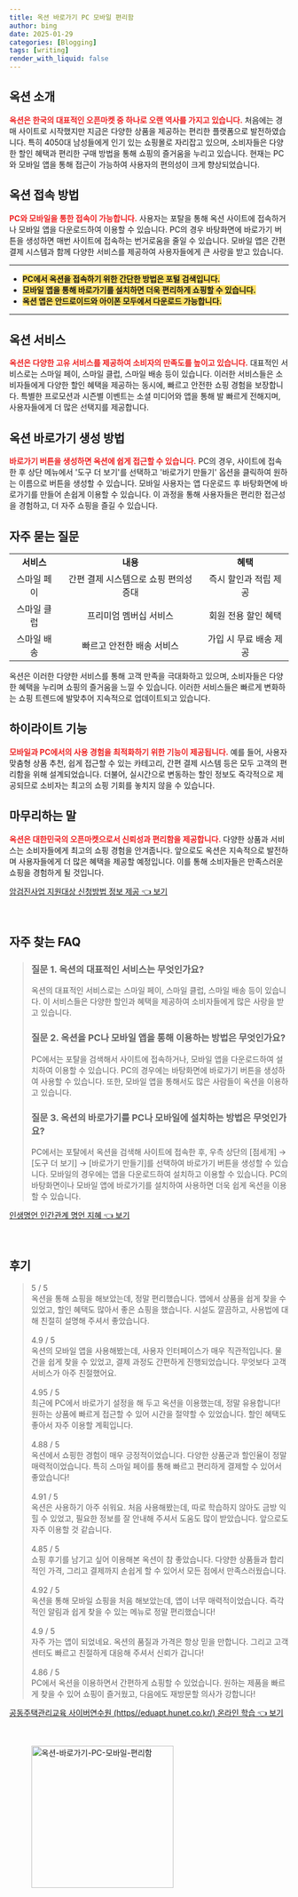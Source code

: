 ```yaml
---
title: 옥션 바로가기 PC 모바일 편리함
author: bing
date: 2025-01-29
categories: [Blogging]
tags: [writing]
render_with_liquid: false
---
```



<h2 id='옥션_소개'>옥션 소개</h2>

<p><b><span style="color: #ee2323;">옥션은 한국의 대표적인 오픈마켓 중 하나로 오랜 역사를 가지고 있습니다.</span></b> 처음에는 경매 사이트로 시작했지만 지금은 다양한 상품을 제공하는 편리한 플랫폼으로 발전하였습니다. 특히 4050대 남성들에게 인기 있는 쇼핑몰로 자리잡고 있으며, 소비자들은 다양한 할인 혜택과 편리한 구매 방법을 통해 쇼핑의 즐거움을 누리고 있습니다. 현재는 PC와 모바일 앱을 통해 접근이 가능하여 사용자의 편의성이 크게 향상되었습니다.</p>

<h2 id='옥션_접속_방법'>옥션 접속 방법</h2>

<p><b><span style="color: #ee2323;">PC와 모바일을 통한 접속이 가능합니다.</span></b> 사용자는 포탈을 통해 옥션 사이트에 접속하거나 모바일 앱을 다운로드하여 이용할 수 있습니다. PC의 경우 바탕화면에 바로가기 버튼을 생성하면 매번 사이트에 접속하는 번거로움을 줄일 수 있습니다. 모바일 앱은 간편 결제 시스템과 함께 다양한 서비스를 제공하여 사용자들에게 큰 사랑을 받고 있습니다.</p>

<hr />

<ul>
    <li><b><span style="background-color: #ffe066;">PC에서 옥션을 접속하기 위한 간단한 방법은 포털 검색입니다.</span></b></li>
    <li><b><span style="background-color: #ffe066;">모바일 앱을 통해 바로가기를 설치하면 더욱 편리하게 쇼핑할 수 있습니다.</span></b></li>
    <li><b><span style="background-color: #ffe066;">옥션 앱은 안드로이드와 아이폰 모두에서 다운로드 가능합니다.</span></b></li>
</ul>

<hr />

<h2 id='옥션_서비스'>옥션 서비스</h2>

<p><b><span style="color: #ee2323;">옥션은 다양한 고유 서비스를 제공하여 소비자의 만족도를 높이고 있습니다.</span></b> 대표적인 서비스로는 스마일 페이, 스마일 클럽, 스마일 배송 등이 있습니다. 이러한 서비스들은 소비자들에게 다양한 할인 혜택을 제공하는 동시에, 빠르고 안전한 쇼핑 경험을 보장합니다. 특별한 프로모션과 시즌별 이벤트는 소셜 미디어와 앱을 통해 발 빠르게 전해지며, 사용자들에게 더 많은 선택지를 제공합니다.</p>

<h2 id='바로가기_생성_방법'>옥션 바로가기 생성 방법</h2>

<p><b><span style="color: #ee2323;">바로가기 버튼을 생성하면 옥션에 쉽게 접근할 수 있습니다.</span></b> PC의 경우, 사이트에 접속한 후 상단 메뉴에서 '도구 더 보기'를 선택하고 '바로가기 만들기' 옵션을 클릭하여 원하는 이름으로 버튼을 생성할 수 있습니다. 모바일 사용자는 앱 다운로드 후 바탕화면에 바로가기를 만들어 손쉽게 이용할 수 있습니다. 이 과정을 통해 사용자들은 편리한 접근성을 경험하고, 더 자주 쇼핑을 즐길 수 있습니다.</p>

<h2 id='자주_묻는_질문'>자주 묻는 질문</h2>

<table>
    <tr>
        <td style="text-align: center; height: 17px;"><b>서비스</b></td>
        <td style="text-align: center; height: 17px;"><b>내용</b></td>
        <td style="text-align: center; height: 17px;"><b>혜택</b></td>
    </tr>
    <tr>
        <td style="text-align: center; height: 17px;">스마일 페이</td>
        <td style="text-align: center; height: 17px;">간편 결제 시스템으로 쇼핑 편의성 증대</td>
        <td style="text-align: center; height: 17px;">즉시 할인과 적립 제공</td>
    </tr>
    <tr>
        <td style="text-align: center; height: 17px;">스마일 클럽</td>
        <td style="text-align: center; height: 17px;">프리미엄 멤버십 서비스</td>
        <td style="text-align: center; height: 17px;">회원 전용 할인 혜택</td>
    </tr>
    <tr>
        <td style="text-align: center; height: 17px;">스마일 배송</td>
        <td style="text-align: center; height: 17px;">빠르고 안전한 배송 서비스</td>
        <td style="text-align: center; height: 17px;">가입 시 무료 배송 제공</td>
    </tr>
</table>

<p>옥션은 이러한 다양한 서비스를 통해 고객 만족을 극대화하고 있으며, 소비자들은 다양한 혜택을 누리며 쇼핑의 즐거움을 느낄 수 있습니다. 이러한 서비스들은 빠르게 변화하는 쇼핑 트렌드에 발맞추어 지속적으로 업데이트되고 있습니다.</p>

<h2 id='하이라이트_기능'>하이라이트 기능</h2>

<p><b><span style="color: #ee2323;">모바일과 PC에서의 사용 경험을 최적화하기 위한 기능이 제공됩니다.</span></b> 예를 들어, 사용자 맞춤형 상품 추천, 쉽게 접근할 수 있는 카테고리, 간편 결제 시스템 등은 모두 고객의 편리함을 위해 설계되었습니다. 더불어, 실시간으로 변동하는 할인 정보도 즉각적으로 제공되므로 소비자는 최고의 쇼핑 기회를 놓치지 않을 수 있습니다.</p>

<h2 id='마무리_하는_말'>마무리하는 말</h2>

<p><b><span style="color: #ee2323;">옥션은 대한민국의 오픈마켓으로서 신뢰성과 편리함을 제공합니다.</span></b> 다양한 상품과 서비스는 소비자들에게 최고의 쇼핑 경험을 안겨줍니다. 앞으로도 옥션은 지속적으로 발전하며 사용자들에게 더 많은 혜택을 제공할 예정입니다. 이를 통해 소비자들은 만족스러운 쇼핑을 경험하게 될 것입니다.</p>


<p><a class="click-button" title="암검진사업 지원대상 신청방법 정보 제공" href="https://blackassets.github.io/posts/%EC%95%94%EA%B2%80%EC%A7%84%EC%82%AC%EC%97%85-%EC%A7%80%EC%9B%90%EB%8C%80%EC%83%81-%EC%8B%A0%EC%B2%AD%EB%B0%A9%EB%B2%95-%EC%A0%95%EB%B3%B4-%EC%A0%9C%EA%B3%B5/" rel="dofollow">암검진사업 지원대상 신청방법 정보 제공 👈 보기</a></p><br>
<h2 id='자주_찾는_FAQ'>자주 찾는 FAQ</h2>
<div itemscope="" itemtype="https://schema.org/FAQPage"> 
<blockquote> 
<div itemscope="" itemprop="mainEntity" itemtype="https://schema.org/Question"> 
<h3 itemprop="name">질문 1. 옥션의 대표적인 서비스는 무엇인가요?</h3> 
<div itemscope="" itemprop="acceptedAnswer" itemtype="https://schema.org/Answer"> 
<span itemprop="text"> 
<p>옥션의 대표적인 서비스로는 스마일 페이, 스마일 클럽, 스마일 배송 등이 있습니다. 이 서비스들은 다양한 할인과 혜택을 제공하여 소비자들에게 많은 사랑을 받고 있습니다.</p> 
</span> 
</div> 
</div> 
<div itemscope="" itemprop="mainEntity" itemtype="https://schema.org/Question"> 
<h3 itemprop="name">질문 2. 옥션을 PC나 모바일 앱을 통해 이용하는 방법은 무엇인가요?</h3> 
<div itemscope="" itemprop="acceptedAnswer" itemtype="https://schema.org/Answer"> 
<span itemprop="text"> 
<p>PC에서는 포탈을 검색해서 사이트에 접속하거나, 모바일 앱을 다운로드하여 설치하여 이용할 수 있습니다. PC의 경우에는 바탕화면에 바로가기 버튼을 생성하여 사용할 수 있습니다. 또한, 모바일 앱을 통해서도 많은 사람들이 옥션을 이용하고 있습니다.</p> 
</span> 
</div> 
</div> 
<div itemscope="" itemprop="mainEntity" itemtype="https://schema.org/Question"> 
<h3 itemprop="name">질문 3. 옥션의 바로가기를 PC나 모바일에 설치하는 방법은 무엇인가요?</h3> 
<div itemscope="" itemprop="acceptedAnswer" itemtype="https://schema.org/Answer"> 
<span itemprop="text"> 
<p>PC에서는 포탈에서 옥션을 검색해 사이트에 접속한 후, 우측 상단의 [점세개] → [도구 더 보기] → [바로가기 만들기]를 선택하여 바로가기 버튼을 생성할 수 있습니다. 모바일의 경우에는 앱을 다운로드하여 설치하고 이용할 수 있습니다. PC의 바탕화면이나 모바일 앱에 바로가기를 설치하여 사용하면 더욱 쉽게 옥션을 이용할 수 있습니다.</p> 
</span> 
</div> 
</div> 
</blockquote> 
</div>
<p><a class="click-button" title="인생명언 인간관계 명언 지혜" href="https://blackassets.github.io/posts/%EC%9D%B8%EC%83%9D%EB%AA%85%EC%96%B8-%EC%9D%B8%EA%B0%84%EA%B4%80%EA%B3%84-%EB%AA%85%EC%96%B8-%EC%A7%80%ED%98%9C/" rel="dofollow">인생명언 인간관계 명언 지혜 👈 보기</a></p><br>
<h2 id='후기'>후기</h2>
<div itemscope itemtype="https://schema.org/Product">
  <blockquote>
  <div itemprop="review" itemscope itemtype="https://schema.org/Review">
      <div itemprop="reviewRating" itemscope itemtype="https://schema.org/Rating"> <span itemprop="ratingValue">5</span> / <span itemprop="bestRating">5</span> </div>
      <span itemprop="reviewBody">옥션을 통해 쇼핑을 해보았는데, 정말 편리했습니다. 앱에서 상품을 쉽게 찾을 수 있었고, 할인 혜택도 많아서 좋은 쇼핑을 했습니다. 시설도 깔끔하고, 사용법에 대해 친절히 설명해 주셔서 좋았습니다.</span>
  </div>
  <br>
  <div itemprop="review" itemscope itemtype="https://schema.org/Review">
      <div itemprop="reviewRating" itemscope itemtype="https://schema.org/Rating"> <span itemprop="ratingValue">4.9</span> / <span itemprop="bestRating">5</span> </div>
      <span itemprop="reviewBody">옥션의 모바일 앱을 사용해봤는데, 사용자 인터페이스가 매우 직관적입니다. 물건을 쉽게 찾을 수 있었고, 결제 과정도 간편하게 진행되었습니다. 무엇보다 고객 서비스가 아주 친절했어요.</span>
  </div>
  <br>
  <div itemprop="review" itemscope itemtype="https://schema.org/Review">
      <div itemprop="reviewRating" itemscope itemtype="https://schema.org/Rating"> <span itemprop="ratingValue">4.95</span> / <span itemprop="bestRating">5</span> </div>
      <span itemprop="reviewBody">최근에 PC에서 바로가기 설정을 해 두고 옥션을 이용했는데, 정말 유용합니다! 원하는 상품에 빠르게 접근할 수 있어 시간을 절약할 수 있었습니다. 할인 혜택도 좋아서 자주 이용할 계획입니다.</span>
  </div>
  <br>
  <div itemprop="review" itemscope itemtype="https://schema.org/Review">
      <div itemprop="reviewRating" itemscope itemtype="https://schema.org/Rating"> <span itemprop="ratingValue">4.88</span> / <span itemprop="bestRating">5</span> </div>
      <span itemprop="reviewBody">옥션에서 쇼핑한 경험이 매우 긍정적이었습니다. 다양한 상품군과 할인율이 정말 매력적이었습니다. 특히 스마일 페이를 통해 빠르고 편리하게 결제할 수 있어서 좋았습니다!</span>
  </div>
  <br>
  <div itemprop="review" itemscope itemtype="https://schema.org/Review">
      <div itemprop="reviewRating" itemscope itemtype="https://schema.org/Rating"> <span itemprop="ratingValue">4.91</span> / <span itemprop="bestRating">5</span> </div>
      <span itemprop="reviewBody">옥션은 사용하기 아주 쉬워요. 처음 사용해봤는데, 따로 학습하지 않아도 금방 익힐 수 있었고, 필요한 정보를 잘 안내해 주셔서 도움도 많이 받았습니다. 앞으로도 자주 이용할 것 같습니다.</span>
  </div>
  <br>
  <div itemprop="review" itemscope itemtype="https://schema.org/Review">
      <div itemprop="reviewRating" itemscope itemtype="https://schema.org/Rating"> <span itemprop="ratingValue">4.85</span> / <span itemprop="bestRating">5</span> </div>
      <span itemprop="reviewBody">쇼핑 후기를 남기고 싶어 이용해본 옥션이 참 좋았습니다. 다양한 상품들과 합리적인 가격, 그리고 결제까지 손쉽게 할 수 있어서 모든 점에서 만족스러웠습니다.</span>
  </div>
  <br>
  <div itemprop="review" itemscope itemtype="https://schema.org/Review">
      <div itemprop="reviewRating" itemscope itemtype="https://schema.org/Rating"> <span itemprop="ratingValue">4.92</span> / <span itemprop="bestRating">5</span> </div>
      <span itemprop="reviewBody">옥션을 통해 모바일 쇼핑을 처음 해보았는데, 앱이 너무 매력적이었습니다. 즉각적인 알림과 쉽게 찾을 수 있는 메뉴로 정말 편리했습니다!</span>
  </div>
  <br>
  <div itemprop="review" itemscope itemtype="https://schema.org/Review">
      <div itemprop="reviewRating" itemscope itemtype="https://schema.org/Rating"> <span itemprop="ratingValue">4.9</span> / <span itemprop="bestRating">5</span> </div>
      <span itemprop="reviewBody">자주 가는 앱이 되었네요. 옥션의 품질과 가격은 항상 믿을 만합니다. 그리고 고객센터도 빠르고 친절하게 대응해 주셔서 신뢰가 갑니다!</span>
  </div>
  <br>
  <div itemprop="review" itemscope itemtype="https://schema.org/Review">
      <div itemprop="reviewRating" itemscope itemtype="https://schema.org/Rating"> <span itemprop="ratingValue">4.86</span> / <span itemprop="bestRating">5</span> </div>
      <span itemprop="reviewBody">PC에서 옥션을 이용하면서 간편하게 쇼핑할 수 있었습니다. 원하는 제품을 빠르게 찾을 수 있어 쇼핑이 즐거웠고, 다음에도 재방문할 의사가 강합니다!</span>
  </div>
  </blockquote>
</div>
<p><a class="click-button" title="공동주택관리교육 사이버연수원 (https//eduapt.hunet.co.kr/) 온라인 학습" href="https://blackassets.github.io/posts/%EA%B3%B5%EB%8F%99%EC%A3%BC%ED%83%9D%EA%B4%80%EB%A6%AC%EA%B5%90%EC%9C%A1-%EC%82%AC%EC%9D%B4%EB%B2%84%EC%97%B0%EC%88%98%EC%9B%90-(httpseduapt.hunet.co.kr)-%EC%98%A8%EB%9D%BC%EC%9D%B8-%ED%95%99%EC%8A%B5/" rel="dofollow">공동주택관리교육 사이버연수원 (https//eduapt.hunet.co.kr/) 온라인 학습 👈 보기</a></p><br>
<figure class="image"><img src="https://blackassets.github.io/assets/img/thumbnail/옥션-바로가기-PC-모바일-편리함.webp" alt="옥션-바로가기-PC-모바일-편리함" width="256" height="256"></figure>